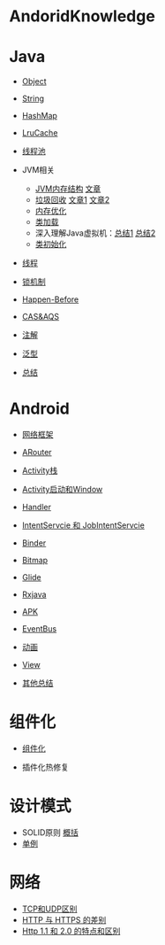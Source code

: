 # AndoridKnowledge

Java
===========
* [Object](https://github.com/Antipas/AndroidKnowledge/blob/master/Java%20Object%E7%B1%BB%E6%96%B9%E6%B3%95)

* [String](https://github.com/Antipas/AndroidKnowledge/blob/master/String.md)

* [HashMap](https://github.com/Antipas/AndroidKnowledge/blob/master/HashMap%E7%BB%93%E6%9E%84%E5%8F%8A%E7%9B%B8%E5%85%B3(18.9.29).md)

* [LruCache](https://github.com/Antipas/AndroidKnowledge/blob/master/LruCache.md)

* [线程池](https://github.com/Antipas/AndroidKnowledge/blob/master/%E7%BA%BF%E7%A8%8B%E6%B1%A0.md)
 

* JVM相关
	* [JVM内存结构](https://github.com/Antipas/AndroidKnowledge/blob/master/JVM%e5%86%85%e5%ad%98%e7%bb%93%e6%9e%84+.png)  [文章](http://www.importnew.com/27454.html)
	* [垃圾回收](https://github.com/Antipas/AndroidKnowledge/blob/master/%e5%9e%83%e5%9c%be%e5%9b%9e%e6%94%b6.png)  [文章1](http://www.importnew.com/26383.html) [文章2](http://www.importnew.com/16173.html)
	* [内存优化](https://github.com/Antipas/AndroidKnowledge/blob/master/%E5%86%85%E5%AD%98%E4%BC%98%E5%8C%96.md)
	* [类加载](https://github.com/Antipas/AndroidKnowledge/blob/master/%E7%B1%BB%E5%8A%A0%E8%BD%BD.md)
	* 深入理解Java虚拟机：[总结1](https://www.jianshu.com/p/a9ff882337d4)	[总结2](https://luhaoaimama1.github.io/2016/12/05/JVM/)
	* [类初始化](https://github.com/Antipas/AndroidKnowledge/blob/master/%E7%B1%BB%E5%88%9D%E5%A7%8B%E5%8C%96.md)

* [线程](https://github.com/Antipas/AndroidKnowledge/blob/master/%E7%BA%BF%E7%A8%8B.md)
* [锁机制](https://github.com/Antipas/AndroidKnowledge/blob/master/%E9%94%81%E6%9C%BA%E5%88%B6.md)

* [Happen-Before](https://github.com/Antipas/AndroidKnowledge/blob/master/happen-before.md)

* [CAS&AQS](https://github.com/Antipas/AndroidKnowledge/blob/master/CAS%26AQS.md)

* [注解](https://github.com/Antipas/AndroidKnowledge/blob/master/%E6%B3%A8%E8%A7%A3.md)

* [泛型](https://github.com/Antipas/AndroidKnowledge/blob/master/%E6%B3%9B%E5%9E%8B.md)

* [总结](https://www.jianshu.com/p/c2c8f5019c8f)

Android
=========
* [网络框架](https://github.com/Antipas/AndroidKnowledge/blob/master/%E7%BD%91%E7%BB%9C%E6%A1%86%E6%9E%B6.md)

* [ARouter](https://github.com/Antipas/AndroidKnowledge/blob/master/ARouter.md)

* [Activity栈](https://github.com/Antipas/AndroidKnowledge/blob/master/Activity%E6%A0%88.md)

* [Activity启动和Window](https://github.com/Antipas/AndroidKnowledge/blob/master/Activity%E5%90%AF%E5%8A%A8.md)

* [Handler](https://github.com/Antipas/AndroidKnowledge/blob/master/Handler.md)

* [IntentServcie 和 JobIntentServcie](https://github.com/Antipas/AndroidKnowledge/blob/master/IntentServcie.md)

* [Binder](https://github.com/Antipas/AndroidKnowledge/blob/master/Binder.md)

* [Bitmap](https://github.com/Antipas/AndroidKnowledge/blob/master/Bitmap.md)

* [Glide](https://github.com/Antipas/AndroidKnowledge/blob/master/Glide.md)

* [Rxjava](https://github.com/Antipas/AndroidKnowledge/blob/master/Rxjava.md)

* [APK](https://github.com/Antipas/AndroidKnowledge/blob/master/APK%E7%98%A6%E8%BA%AB.md)

* [EventBus](https://github.com/Antipas/AndroidKnowledge/blob/master/EventBus%E5%8E%9F%E7%90%86.md)

* [动画](https://github.com/Antipas/AndroidKnowledge/blob/master/%E5%8A%A8%E7%94%BB.md)

* [View](https://github.com/Antipas/AndroidKnowledge/blob/master/View.md)

* [其他总结](https://github.com/Antipas/AndroidKnowledge/blob/master/%E6%80%BB%E7%BB%93.md)

组件化
=======
* [组件化](https://github.com/Antipas/AndroidKnowledge/blob/master/%E7%BB%84%E4%BB%B6%E5%8C%96.md)


* 插件化热修复


设计模式
===
* SOLID原则 [概括](https://github.com/Antipas/AndroidKnowledge/blob/master/%E8%AE%BE%E8%AE%A1%E6%A8%A1%E5%BC%8F.png) 
* [单例](https://github.com/Antipas/AndroidKnowledge/blob/master/%E5%8D%95%E4%BE%8B.md)


网络
===
* [TCP和UDP区别](https://github.com/Antipas/AndroidKnowledge/blob/master/TCP%E5%92%8CUDP.md)
* [HTTP 与 HTTPS 的差别](https://github.com/Antipas/AndroidKnowledge/blob/master/HTTP_HTTPS.md)
* [Http 1.1 和 2.0 的特点和区别](https://github.com/Antipas/AndroidKnowledge/blob/master/HTTP.md)
